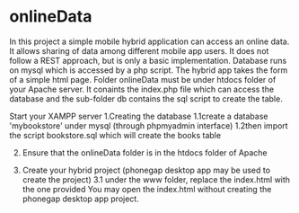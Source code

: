 # onlineData
In this project a simple mobile hybrid application can access an online data. It allows sharing of data among different mobile app users. It does not follow a REST approach, but is only a basic implementation. Database runs on mysql which is accessed by a php script. The hybrid app takes the form of a simple html page.
Folder onlineData must be under htdocs folder of your Apache server.
It conaints the index.php file which can access the database and the sub-folder db contains the sql script to create the table.

Start your XAMPP server
1.Creating the database
1.1create a database 'mybookstore' under mysql (through phpmyadmin interface)
1.2then import the script bookstore.sql which will create the books table

2. Ensure that the onlineData folder is in the htdocs folder of Apache

3. Create your hybrid project (phonegap desktop app may be used to create the project)
3.1 under the www folder, replace the index.html with the one provided
You may open the index.html without creating the phonegap desktop app project.


